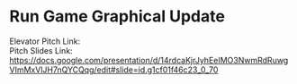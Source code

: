 # Run Game Graphical Update
 Elevator Pitch Link:</br>
 Pitch Slides Link: https://docs.google.com/presentation/d/14rdcaKjrJyhEeIMO3NwmRdRuwgVImMxVlJH7nQYCQqg/edit#slide=id.g1cf01f46c23_0_70 </br>
 
 
 

